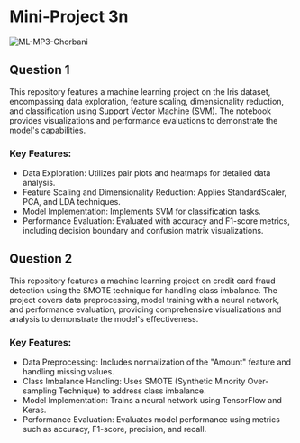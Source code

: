 # Mini-Project 3n

![ML-MP3-Ghorbani](https://github.com/mmghorbani/KNTU-ML-Course-2024/assets/162275285/96a4992f-52d5-458c-8d05-3893b3c06fe7)


## Question 1
This repository features a machine learning project on the Iris dataset, encompassing data exploration, feature scaling, dimensionality reduction, and classification using Support Vector Machine (SVM). The notebook provides visualizations and performance evaluations to demonstrate the model's capabilities.

### Key Features:
- Data Exploration: Utilizes pair plots and heatmaps for detailed data analysis.
- Feature Scaling and Dimensionality Reduction: Applies StandardScaler, PCA, and LDA techniques.
- Model Implementation: Implements SVM for classification tasks.
- Performance Evaluation: Evaluated with accuracy and F1-score metrics, including decision boundary and confusion matrix visualizations.

## Question 2
This repository features a machine learning project on credit card fraud detection using the SMOTE technique for handling class imbalance. The project covers data preprocessing, model training with a neural network, and performance evaluation, providing comprehensive visualizations and analysis to demonstrate the model's effectiveness.

### Key Features:
- Data Preprocessing: Includes normalization of the "Amount" feature and handling missing values.
- Class Imbalance Handling: Uses SMOTE (Synthetic Minority Over-sampling Technique) to address class imbalance.
- Model Implementation: Trains a neural network using TensorFlow and Keras.
- Performance Evaluation: Evaluates model performance using metrics such as accuracy, F1-score, precision, and recall.

